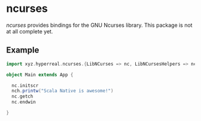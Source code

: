 ncurses
=======

*ncurses* provides bindings for the GNU Ncurses library.  This package is not at all complete yet.

Example
-------

```scala
import xyz.hyperreal.ncurses.{LibNCurses => nc, LibNCursesHelpers => nch}

object Main extends App {

  nc.initscr
  nch.printw("Scala Native is awesome!")
  nc.getch
  nc.endwin

}
```
